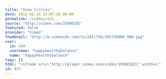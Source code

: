 ```yaml
---
title: "Snow Circles"
date: 2012-05-19 15:07:56 00:00
permalink: /videos/422
source: "http://vimeo.com/35890182"
featured: false
provider: "Vimeo"
thumbnail: "http://b.vimeocdn.com/ts/245/736/245736000_960.jpg"
user:
  id: 449
  username: "happyhealthybalance"
  name: "happyhealthybalance"
tags: []
html: "<iframe src=\"http://player.vimeo.com/video/35890182\" width=\"1280\" height=\"720\" frameborder=\"0\" webkitallowfullscreen mozallowfullscreen allowfullscreen></iframe>"
id: 422
---
```


